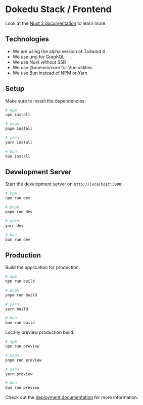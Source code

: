 # Dokedu Stack / Frontend

Look at the [Nuxt 3 documentation](https://nuxt.com/docs/getting-started/introduction) to learn more.

## Technologies

- We are using the alpha version of Tailwind 4
- We use urql for GraphQL
- We use Nuxt without SSR
- We use @vueuse/core for Vue utilities
- We use Bun instead of NPM or Yarn

## Setup

Make sure to install the dependencies:

```bash
# npm
npm install

# pnpm
pnpm install

# yarn
yarn install

# bun
bun install
```

## Development Server

Start the development server on `http://localhost:3000`:

```bash
# npm
npm run dev

# pnpm
pnpm run dev

# yarn
yarn dev

# bun
bun run dev
```

## Production

Build the application for production:

```bash
# npm
npm run build

# pnpm
pnpm run build

# yarn
yarn build

# bun
bun run build
```

Locally preview production build:

```bash
# npm
npm run preview

# pnpm
pnpm run preview

# yarn
yarn preview

# bun
bun run preview
```

Check out the [deployment documentation](https://nuxt.com/docs/getting-started/deployment) for more information.
